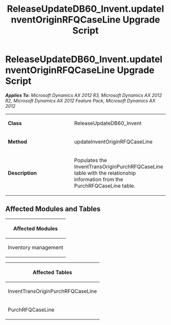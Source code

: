 ﻿---
title: ReleaseUpdateDB60_Invent.updateInventOriginRFQCaseLine Upgrade Script
TOCTitle: ReleaseUpdateDB60_Invent.updateInventOriginRFQCaseLine Upgrade Script
ms:assetid: 803abe1f-37ac-1779-5e03-a3283ab55de4
ms:mtpsurl: https://msdn.microsoft.com/en-us/library/JJ685895(v=AX.60)
ms:contentKeyID: 49709347
ms.date: 05/18/2015
mtps_version: v=AX.60
---

# ReleaseUpdateDB60\_Invent.updateInventOriginRFQCaseLine Upgrade Script 


_**Applies To:** Microsoft Dynamics AX 2012 R3, Microsoft Dynamics AX 2012 R2, Microsoft Dynamics AX 2012 Feature Pack, Microsoft Dynamics AX 2012_

<table>
<colgroup>
<col style="width: 50%" />
<col style="width: 50%" />
</colgroup>
<tbody>
<tr class="odd">
<td><p><strong>Class</strong></p></td>
<td><p>ReleaseUpdateDB60_Invent</p></td>
</tr>
<tr class="even">
<td><p><strong>Method</strong></p></td>
<td><p>updateInventOriginRFQCaseLine</p></td>
</tr>
<tr class="odd">
<td><p><strong>Description</strong></p></td>
<td><p>Populates the InventTransOriginPurchRFQCaseLine table with the relationship information from the PurchRFQCaseLine table.</p></td>
</tr>
</tbody>
</table>


## Affected Modules and Tables

<table>
<colgroup>
<col style="width: 100%" />
</colgroup>
<thead>
<tr class="header">
<th><p>Affected Modules</p></th>
</tr>
</thead>
<tbody>
<tr class="odd">
<td><p>Inventory management</p></td>
</tr>
</tbody>
</table>


<table>
<colgroup>
<col style="width: 100%" />
</colgroup>
<thead>
<tr class="header">
<th><p>Affected Tables</p></th>
</tr>
</thead>
<tbody>
<tr class="odd">
<td><p>InventTransOriginPurchRFQCaseLine</p></td>
</tr>
<tr class="even">
<td><p>PurchRFQCaseLine</p></td>
</tr>
</tbody>
</table>

  


